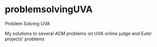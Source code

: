 problemsolvingUVA
=================

Problem Solving UVA

My solutions to several ACM problems on UVA online judge and Euler projects' problems

